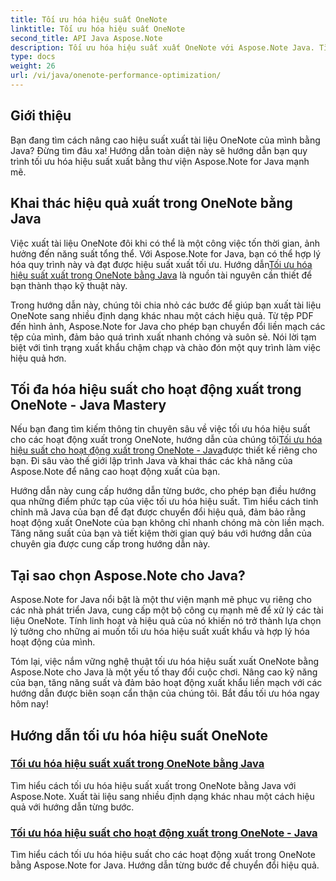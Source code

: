 ```yaml
---
title: Tối ưu hóa hiệu suất OneNote
linktitle: Tối ưu hóa hiệu suất OneNote
second_title: API Java Aspose.Note
description: Tối ưu hóa hiệu suất xuất OneNote với Aspose.Note Java. Tìm hiểu cách chuyển đổi tài liệu hiệu quả sang nhiều định dạng khác nhau với hướng dẫn từng bước để cải thiện năng suất.
type: docs
weight: 26
url: /vi/java/onenote-performance-optimization/
---
```


## Giới thiệu

Bạn đang tìm cách nâng cao hiệu suất xuất tài liệu OneNote của mình bằng Java? Đừng tìm đâu xa! Hướng dẫn toàn diện này sẽ hướng dẫn bạn quy trình tối ưu hóa hiệu suất xuất bằng thư viện Aspose.Note for Java mạnh mẽ.

## Khai thác hiệu quả xuất trong OneNote bằng Java

 Việc xuất tài liệu OneNote đôi khi có thể là một công việc tốn thời gian, ảnh hưởng đến năng suất tổng thể. Với Aspose.Note for Java, bạn có thể hợp lý hóa quy trình này và đạt được hiệu suất xuất tối ưu. Hướng dẫn[Tối ưu hóa hiệu suất xuất trong OneNote bằng Java](./optimize-export-performance/) là nguồn tài nguyên cần thiết để bạn thành thạo kỹ thuật này.

Trong hướng dẫn này, chúng tôi chia nhỏ các bước để giúp bạn xuất tài liệu OneNote sang nhiều định dạng khác nhau một cách hiệu quả. Từ tệp PDF đến hình ảnh, Aspose.Note for Java cho phép bạn chuyển đổi liền mạch các tệp của mình, đảm bảo quá trình xuất nhanh chóng và suôn sẻ. Nói lời tạm biệt với tình trạng xuất khẩu chậm chạp và chào đón một quy trình làm việc hiệu quả hơn.

## Tối đa hóa hiệu suất cho hoạt động xuất trong OneNote - Java Mastery

 Nếu bạn đang tìm kiếm thông tin chuyên sâu về việc tối ưu hóa hiệu suất cho các hoạt động xuất trong OneNote, hướng dẫn của chúng tôi[Tối ưu hóa hiệu suất cho hoạt động xuất trong OneNote - Java](./optimize-performance-consequent-export/)được thiết kế riêng cho bạn. Đi sâu vào thế giới lập trình Java và khai thác các khả năng của Aspose.Note để nâng cao hoạt động xuất của bạn.

Hướng dẫn này cung cấp hướng dẫn từng bước, cho phép bạn điều hướng qua những điểm phức tạp của việc tối ưu hóa hiệu suất. Tìm hiểu cách tinh chỉnh mã Java của bạn để đạt được chuyển đổi hiệu quả, đảm bảo rằng hoạt động xuất OneNote của bạn không chỉ nhanh chóng mà còn liền mạch. Tăng năng suất của bạn và tiết kiệm thời gian quý báu với hướng dẫn của chuyên gia được cung cấp trong hướng dẫn này.

## Tại sao chọn Aspose.Note cho Java?

Aspose.Note for Java nổi bật là một thư viện mạnh mẽ phục vụ riêng cho các nhà phát triển Java, cung cấp một bộ công cụ mạnh mẽ để xử lý các tài liệu OneNote. Tính linh hoạt và hiệu quả của nó khiến nó trở thành lựa chọn lý tưởng cho những ai muốn tối ưu hóa hiệu suất xuất khẩu và hợp lý hóa hoạt động của mình.

Tóm lại, việc nắm vững nghệ thuật tối ưu hóa hiệu suất xuất OneNote bằng Aspose.Note cho Java là một yếu tố thay đổi cuộc chơi. Nâng cao kỹ năng của bạn, tăng năng suất và đảm bảo hoạt động xuất khẩu liền mạch với các hướng dẫn được biên soạn cẩn thận của chúng tôi. Bắt đầu tối ưu hóa ngay hôm nay!
## Hướng dẫn tối ưu hóa hiệu suất OneNote
### [Tối ưu hóa hiệu suất xuất trong OneNote bằng Java](./optimize-export-performance/)
Tìm hiểu cách tối ưu hóa hiệu suất xuất trong OneNote bằng Java với Aspose.Note. Xuất tài liệu sang nhiều định dạng khác nhau một cách hiệu quả với hướng dẫn từng bước.
### [Tối ưu hóa hiệu suất cho hoạt động xuất trong OneNote - Java](./optimize-performance-consequent-export/)
Tìm hiểu cách tối ưu hóa hiệu suất cho các hoạt động xuất trong OneNote bằng Aspose.Note for Java. Hướng dẫn từng bước để chuyển đổi hiệu quả.